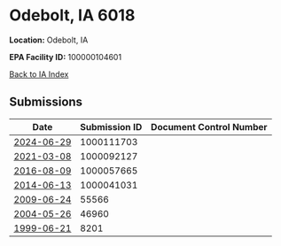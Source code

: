 # Odebolt, IA 6018

**Location:** Odebolt, IA

**EPA Facility ID:** 100000104601

[Back to IA Index](../../index.md)

## Submissions

| Date | Submission ID | Document Control Number |
|------|--------------|-------------------------|
| [2024-06-29](submissions/1000111703.md) | 1000111703 |  |
| [2021-03-08](submissions/1000092127.md) | 1000092127 |  |
| [2016-08-09](submissions/1000057665.md) | 1000057665 |  |
| [2014-06-13](submissions/1000041031.md) | 1000041031 |  |
| [2009-06-24](submissions/55566.md) | 55566 |  |
| [2004-05-26](submissions/46960.md) | 46960 |  |
| [1999-06-21](submissions/8201.md) | 8201 |  |
